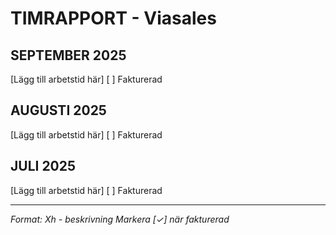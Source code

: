 # TIMRAPPORT - Viasales

## SEPTEMBER 2025
[Lägg till arbetstid här]
[ ] Fakturerad

## AUGUSTI 2025
[Lägg till arbetstid här]
[ ] Fakturerad

## JULI 2025
[Lägg till arbetstid här]
[ ] Fakturerad

---
*Format: Xh - beskrivning*
*Markera [✓] när fakturerad*